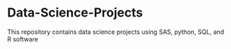 # Data-Science-Projects
This repository contains data science projects using SAS, python, SQL, and R software

